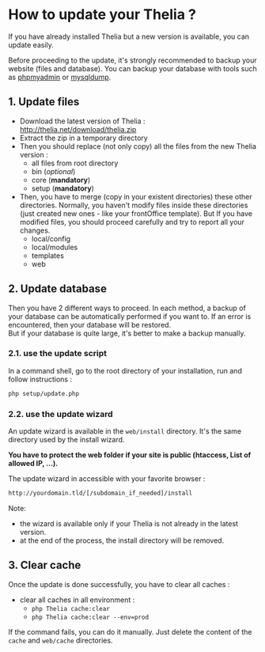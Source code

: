 # How to update your Thelia ?

If you have already installed Thelia but a new version is available, you can update easily.

Before proceeding to the update, it's strongly recommended to backup your website (files and database).
You can backup your database with tools such as [phpmyadmin](http://www.phpmyadmin.net)
 or [mysqldump](dev.mysql.com/doc/refman/5.6/en/mysqldump.html).

## 1. Update files

- Download the latest version of Thelia : <http://thelia.net/download/thelia.zip>
- Extract the zip in a temporary directory  
- Then you should replace (not only copy) all the files from the new Thelia version :
   - all files from root directory
   - bin (*optional*)
   - core (**mandatory**)
   - setup (**mandatory**)
- Then, you have to merge (copy in your existent directories) these other directories. Normally, 
    you haven't modify files inside these directories (just created new ones - like your frontOffice template). 
    But If you have modified files, you should proceed carefully and try to report all your changes.      
   - local/config
   - local/modules
   - templates
   - web


## 2. Update database

Then you have 2 different ways to proceed. In each method, a backup of your database can be automatically 
performed if you want to. If an error is encountered, then your database will be restored.   
But if your database is quite large, it's better to make a backup manually. 

### 2.1. use the update script

In a command shell, go to the root directory of your installation, run and follow instructions : 

```bash
php setup/update.php
```

### 2.2. use the update wizard

An update wizard is available in the ```web/install``` directory. It's the same directory used by the install wizard.

**You have to protect the web folder if your site is public (htaccess,  List of allowed IP, ...).**

The update wizard in accessible with your favorite browser :

```bash
http://yourdomain.tld/[/subdomain_if_needed]/install
```

Note:
 
- the wizard is available only if your Thelia is not already in the latest version.
- at the end of the process, the install directory will be removed.


## 3. Clear cache

Once the update is done successfully, you have to clear all caches :  

- clear all caches in all environment :
    - ```php Thelia cache:clear```
    - ```php Thelia cache:clear --env=prod```
    
If the command fails, you can do it manually. Just delete the content of 
the ```cache``` and ```web/cache``` directories. 